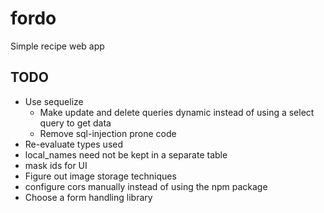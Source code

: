 # fordo

Simple recipe web app

## TODO

- Use sequelize
  - Make update and delete queries dynamic instead of using a select query to get data
  - Remove sql-injection prone code
- Re-evaluate types used
- local_names need not be kept in a separate table
- mask ids for UI
- Figure out image storage techniques
- configure cors manually instead of using the npm package
- Choose a form handling library
